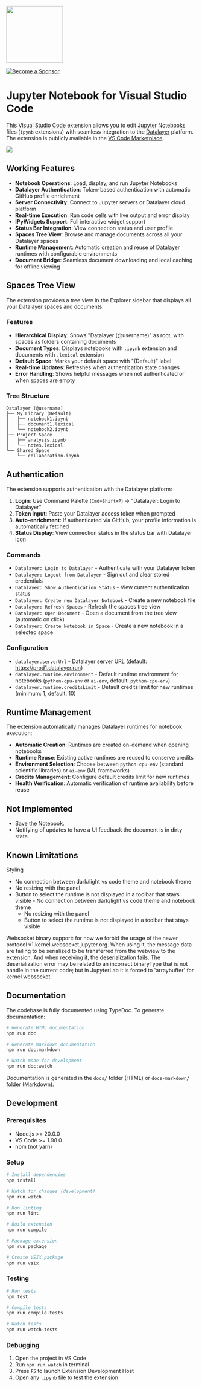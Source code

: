 <a href="https://datalayer.io"><img src="https://assets.datalayer.tech/datalayer-25.png" width="150"/></a>

[![Become a Sponsor](https://img.shields.io/static/v1?label=Become%20a%20Sponsor&message=%E2%9D%A4&logo=GitHub&style=flat&color=1ABC9C)](https://github.com/sponsors/datalayer)

# Jupyter Notebook for Visual Studio Code

This [Visual Studio Code](https://code.visualstudio.com) extension allows you to edit [Jupyter](https://jupyter.org) Notebooks files (`ipynb` extensions) with seamless integration to the [Datalayer](https://datalayer.io) platform. The extension is publicly available in the [VS Code Marketplace](https://marketplace.visualstudio.com/items?itemName=datalayer.datalayer-jupyter-vscode).

<img src="https://jupyter-examples.datalayer.tech/jupyter-react-vscode.gif" />

## Working Features

- **Notebook Operations**: Load, display, and run Jupyter Notebooks
- **Datalayer Authentication**: Token-based authentication with automatic GitHub profile enrichment
- **Server Connectivity**: Connect to Jupyter servers or Datalayer cloud platform
- **Real-time Execution**: Run code cells with live output and error display
- **IPyWidgets Support**: Full interactive widget support
- **Status Bar Integration**: View connection status and user profile
- **Spaces Tree View**: Browse and manage documents across all your Datalayer spaces
- **Runtime Management**: Automatic creation and reuse of Datalayer runtimes with configurable environments
- **Document Bridge**: Seamless document downloading and local caching for offline viewing

## Spaces Tree View

The extension provides a tree view in the Explorer sidebar that displays all your Datalayer spaces and documents:

### Features

- **Hierarchical Display**: Shows "Datalayer (@username)" as root, with spaces as folders containing documents
- **Document Types**: Displays notebooks with `.ipynb` extension and documents with `.lexical` extension
- **Default Space**: Marks your default space with "(Default)" label
- **Real-time Updates**: Refreshes when authentication state changes
- **Error Handling**: Shows helpful messages when not authenticated or when spaces are empty

### Tree Structure

```
Datalayer (@username)
├── My Library (Default)
│   ├── notebook1.ipynb
│   ├── document1.lexical
│   └── notebook2.ipynb
├── Project Space
│   ├── analysis.ipynb
│   └── notes.lexical
└── Shared Space
    └── collaboration.ipynb
```

## Authentication

The extension supports authentication with the Datalayer platform:

1. **Login**: Use Command Palette (`Cmd+Shift+P`) → "Datalayer: Login to Datalayer"
2. **Token Input**: Paste your Datalayer access token when prompted
3. **Auto-enrichment**: If authenticated via GitHub, your profile information is automatically fetched
4. **Status Display**: View connection status in the status bar with Datalayer icon

### Commands

- `Datalayer: Login to Datalayer` - Authenticate with your Datalayer token
- `Datalayer: Logout from Datalayer` - Sign out and clear stored credentials
- `Datalayer: Show Authentication Status` - View current authentication status
- `Datalayer: Create new Datalayer Notebook` - Create a new notebook file
- `Datalayer: Refresh Spaces` - Refresh the spaces tree view
- `Datalayer: Open Document` - Open a document from the tree view (automatic on click)
- `Datalayer: Create Notebook in Space` - Create a new notebook in a selected space

### Configuration

- `datalayer.serverUrl` - Datalayer server URL (default: https://prod1.datalayer.run)
- `datalayer.runtime.environment` - Default runtime environment for notebooks (`python-cpu-env` or `ai-env`, default: `python-cpu-env`)
- `datalayer.runtime.creditsLimit` - Default credits limit for new runtimes (minimum: 1, default: 10)

## Runtime Management

The extension automatically manages Datalayer runtimes for notebook execution:

- **Automatic Creation**: Runtimes are created on-demand when opening notebooks
- **Runtime Reuse**: Existing active runtimes are reused to conserve credits
- **Environment Selection**: Choose between `python-cpu-env` (standard scientific libraries) or `ai-env` (ML frameworks)
- **Credits Management**: Configure default credits limit for new runtimes
- **Health Verification**: Automatic verification of runtime availability before reuse

## Not Implemented

- Save the Notebook.
- Notifying of updates to have a UI feedback the document is in dirty state.

## Known Limitations

Styling

- No connection between dark/light vs code theme and notebook theme
- No resizing with the panel
- Button to select the runtime is not displayed in a toolbar that stays visible - No connection between dark/light vs code theme and notebook theme
  - No resizing with the panel
  - Button to select the runtime is not displayed in a toolbar that stays visible

Websocket binary support: for now we forbid the usage of the newer protocol v1.kernel.websocket.jupyter.org. When using it, the message data are failing to be serialized to be transferred from the webview to the extension. And when receiving it, the deserialization fails. The deserialization error may be related to an incorrect binaryType that is not handle in the current code; but in JupyterLab it is forced to 'arraybuffer' for kernel websocket.

## Documentation

The codebase is fully documented using TypeDoc. To generate documentation:

```bash
# Generate HTML documentation
npm run doc

# Generate markdown documentation
npm run doc:markdown

# Watch mode for development
npm run doc:watch
```

Documentation is generated in the `docs/` folder (HTML) or `docs-markdown/` folder (Markdown).

## Development

### Prerequisites

- Node.js >= 20.0.0
- VS Code >= 1.98.0
- npm (not yarn)

### Setup

```bash
# Install dependencies
npm install

# Watch for changes (development)
npm run watch

# Run linting
npm run lint

# Build extension
npm run compile

# Package extension
npm run package

# Create VSIX package
npm run vsix
```

### Testing

```bash
# Run tests
npm test

# Compile tests
npm run compile-tests

# Watch tests
npm run watch-tests
```

### Debugging

1. Open the project in VS Code
2. Run `npm run watch` in terminal
3. Press `F5` to launch Extension Development Host
4. Open any `.ipynb` file to test the extension
